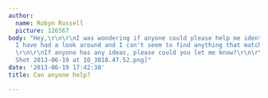 ```yaml
---
author:
  name: Robyn Russell
  picture: 126567
body: "Hey,\r\n\r\nI was wondering if anyone could please help me identity this font?
  I have had a look around and I can't seem to find anything that matches it exactly.
  \r\n\r\nIf anyone has any ideas, please could you let me know?\r\n\r\nThanks!\r\n[img:sites/default/files/old-images/Screen
  Shot 2013-06-19 at 10_3818.47.52.png]"
date: '2013-06-19 17:42:38'
title: Can anyone help?

---
```

